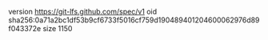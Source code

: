 version https://git-lfs.github.com/spec/v1
oid sha256:0a71a2bc1df53b9cf6733f5016cf759d190489401204600062976d89f043372e
size 1150

